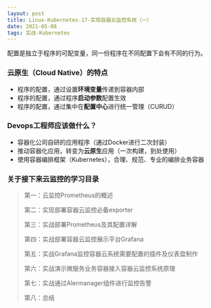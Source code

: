 ```yaml
---
layout: post
title: Linux-Kubernetes-17-实现容器云监控系统（一）
date: 2021-05-08
tags: 实战-Kubernetes
---
```


配置是独立于程序的可配变量，同一份程序在不同配置下会有不同的行为。

### 云原生（Cloud Native）的特点

- 程序的配置，通过设置**环境变量**传递到容器内部
- 程序的配置，通过程序**启动参数**配置生效
- 程序的配置，通过集中在**配置中心**进行统一管理（CURUD）

### Devops工程师应该做什么？

- 容器化公司自研的应用程序（通过Docker进行二次封装）
- 推动容器化应用，转变为**云原生**应用（一次构建，到处使用）
- 使用容器编排框架（Kubernetes），合理、规范、专业的编排业务容器

### 关于接下来云监控的学习目录

> 第一：云监控Prometheus的概述
>
> 第二：实现部署容器云监控必备exporter
>
> 第三：实战部署Prometheus及其配置详解
>
> 第四：实战部署容器云监控展示平台Grafana
>
> 第五：实战Grafana监控容器云系统需要配置的插件及仪表盘制作
>
> 第六：实战演示微服务业务容器接入容器云监控系统原理
>
> 第七：实战通过Alermanager组件进行监控告警
>
> 第八：总结
